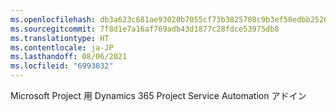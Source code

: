 ```yaml
---
ms.openlocfilehash: db3a623c681ae93020b7055cf73b3825708c9b3ef58edbb2526ec42955949d09
ms.sourcegitcommit: 7f8d1e7a16af769adb43d1877c28fdce53975db8
ms.translationtype: HT
ms.contentlocale: ja-JP
ms.lasthandoff: 08/06/2021
ms.locfileid: "6993832"
---
```

Microsoft Project 用 Dynamics 365 Project Service Automation アドイン
